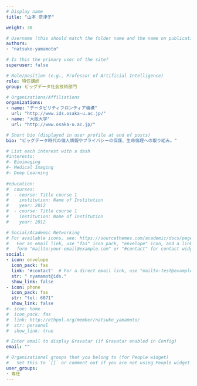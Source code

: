 ```yaml
---
# Display name
title: "山本 奈津子"

weight: 30

# Username (this should match the folder name and the name on publications)
authors:
- "natsuko-yamamoto"

# Is this the primary user of the site?
superuser: false

# Role/position (e.g., Professor of Artificial Intelligence)
role: 特任講師
group: ビッグデータ社会技術部門

# Organizations/Affiliations
organizations:
- name: "データビリティフロンティア機構"
  url: "http://www.ids.osaka-u.ac.jp/"
- name: "大阪大学"
  url: "http://www.osaka-u.ac.jp/"

# Short bio (displayed in user profile at end of posts)
bio: "ビッグデータ時代の個人情報やプライバシーの保護、生命倫理への取り組み。"

# List each interest with a dash
#interests:
#- Bioimaging
#- Medical Imaging
#- Deep Learning
  
#education:
#  courses:
#  - course: Title course 1
#    institution: Name of Institution
#    year: 2012
#  - course: Title course 1
#    institution: Name of Institution
#    year: 2012

# Social/Academic Networking
# For available icons, see: https://sourcethemes.com/academic/docs/page-builder/#icons
#   For an email link, use "fas" icon pack, "envelope" icon, and a link in the
#   form "mailto:your-email@example.com" or "#contact" for contact widget.
social:
- icon: envelope
  icon_pack: fas
  link: '#contact'  # For a direct email link, use "mailto:test@example.org".
  str: " nyamamot@ids."
  show_link: false
- icon: phone
  icon_pack: fas
  str: "tel: 6071"
  show_link: false
#- icon: home
#  icon_pack: fas
#  link: http://ethpol.org/member/natsuko_yamamoto/
#  str: personal
#  show_link: true

# Enter email to display Gravatar (if Gravatar enabled in Config)
email: ""

# Organizational groups that you belong to (for People widget)
#   Set this to `[]` or comment out if you are not using People widget.
user_groups:
- 専任
---
```


